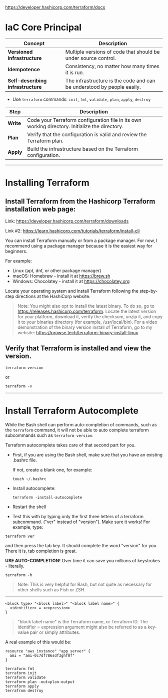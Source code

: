 https://developer.hashicorp.com/terraform/docs

# IaC Core Principal

| **Concept**                  | **Description**                                                                 |
|------------------------------|---------------------------------------------------------------------------------|
| **Versioned infrastructure** | Multiple versions of code that should be under source control.                 |
| **Idempotence**              | Consistency, no matter how many times it is run.                               |
| **Self-describing infrastructure** | The infrastructure is the code and can be understood by people easily.         |

* Use `terraform` commands: `init`, `fmt`, `validate`, `plan`, `apply`, `destroy`

| **Step**  | **Description**                                                                                 |
|-----------|-------------------------------------------------------------------------------------------------|
| **Write** | Code your Terraform configuration file in its own working directory. Initialize the directory.  |
| **Plan**  | Verify that the configuration is valid and review the Terraform plan.                           |
| **Apply** | Build the infrastructure based on the Terraform configuration.                                  |

---


# Installing Terraform

## Install Terraform from the Hashicorp Terraform installation web page:

Link: https://developer.hashicorp.com/terraform/downloads 

Link #2: https://learn.hashicorp.com/tutorials/terraform/install-cli 

You can install Terraform manually or from a package manager. For now, I recommend using a package manager because it is the easiest way for beginners. 

For example:

- Linux (apt, dnf, or other package manager)
- macOS: Homebrew - install it at https://brew.sh
- Windows: Chocolatey - install it at https://chocolatey.org

Locate your operating system and install Terraform following the step-by-step directions at the HashiCorp website.

> Note: You might also opt to install the latest binary. To do so, go to https://releases.hashicorp.com/terraform. Locate the latest version for your platform, download it, verify the checksum, unzip it, and copy it to your binaries directory (for example, /usr/local/bin).
> For a video demonstration of the binary version install of Terraform, go to my website: https://prowse.tech/terraform-binary-install-linux.  


## Verify that Terraform is installed and view the version.
`terraform version` 

or

`terraform -v`

---

# Install Terraform Autocomplete

While the Bash shell can perform auto-completion of commands, such as the `terraform` command, it will not be able to auto complete terraform subcommands such as `terraform version`. 

Terraform autocomplete takes care of that second part for you. 

- First, if you are using the Bash shell, make sure that you have an existing .bashrc file.
  
  If not, create a blank one, for example: 
    
    `touch ~/.bashrc`

- Install autocomplete: 

  `terraform -install-autocomplete`

- Restart the shell

- Test this with by typing only the first three letters of a terraform subcommand. ("ver" instead of "version"). Make sure it works!
  For example, type:

`terraform ver` 

and then press the tab key. It should complete the word "version" for you. There it is, tab completion is great.

**USE AUTO-COMPLETION!** Over time it can save you millions of keystrokes - literally. 

`terraform -h`

> Note: This is very helpful for Bash, but not quite as necessary for other shells such as Fish or ZSH. 

---

```
<block type> "<block label>" "<block label name>" {
  <identifier> = <expression> 
}
```
> "block label name" is the Terraform name, or Terraform ID. 
> The identifier = expression argument might also be referred to as a key-value pair or simply attributes.

A real example of this would be:

```hcl
resource "aws_instance" "app_server" {
  ami = "ami-0c7df786sdf3ghf0f"
}
```

```
terraform fmt
terraform init
terraform validate
terraform plan -out=plan-output
terraform apply
terrafrom destroy
```
